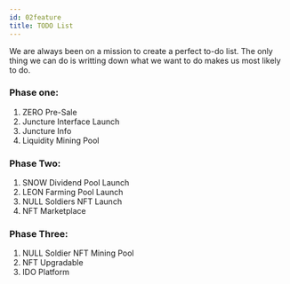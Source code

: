 ```yaml
---
id: 02feature
title: TODO List
---
```

We are always been on a mission to create a perfect to-do list. The only thing we can do is writting down what we want to do makes us most likely to do.

### Phase one:
1. ZERO Pre-Sale
1. Juncture Interface Launch
1. Juncture Info
1. Liquidity Mining Pool

### Phase Two:
1. SNOW Dividend Pool Launch
1. LEON Farming Pool Launch
1. NULL Soldiers NFT Launch
1. NFT Marketplace

### Phase Three:
1. NULL Soldier NFT Mining Pool
1. NFT Upgradable
1. IDO Platform
